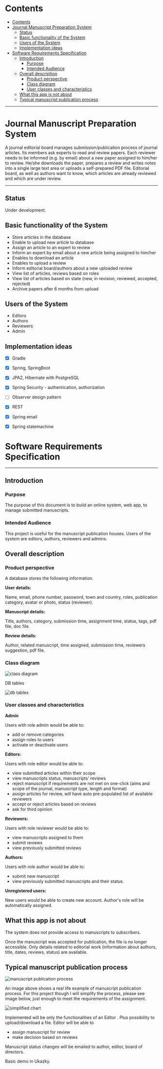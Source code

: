# Contents

<!-- TOC depthFrom:1 depthTo:6 withLinks:1 updateOnSave:1 orderedList:0 -->

- [Contents](#contents)
- [Journal Manuscript Preparation System](#journal-manuscript-preparation-system)
	- [Status](#status)
	- [Basic functionality of the System](#basic-functionality-of-the-system)
	- [Users of the System](#users-of-the-system)
	- [Implementation ideas](#implementation-ideas)
- [Software Requirements Specification](#software-requirements-specification)
	- [Introduction](#introduction)
		- [Purpose](#purpose)
		- [Intended Audience](#intended-audience)
	- [Overall description](#overall-description)
		- [Product perspective](#product-perspective)
		- [Class diagram](#class-diagram)
		- [User classes and characteristics](#user-classes-and-characteristics)
	- [What this app is not about](#what-this-app-is-not-about)
	- [Typical manuscript publication process](#typical-manuscript-publication-process)

<!-- /TOC -->
----
# Journal Manuscript Preparation System  

A journal editorial board manages submission/publication process of journal articles.
Its members ask experts to read and review papers.
Each reviewer needs to be informed (e.g. by email) about a new paper assigned to him/her to review.
He/she downloads the paper, prepares a review and writes notes into a single large text area or uploads a self-prepared PDF file.
Editorial board, as well as authors want to know, which articles are already reviewed and which are under review.

  ___
## Status
Under development.

## Basic functionality of the System

  * Store articles in the database
  * Enable to upload new article to database
  * Assign an article to an expert to review
  * Inform an expert by email about a new article being assigned to him/her
  * Enables to download an article
  * Enables to upload a review
  * Inform editorial board/authors about a new uploaded review
  * View list of articles, reviews based on roles
  * View list of articles based on state (new, in revision, reviewed, accepted, rejected)
  * Archive papers after 6 months from upload

## Users of the System
* Editors
* Authors
* Reviewers
* Admin

## Implementation ideas
  - [x] Gradle
  - [x] Spring, SpringBoot
  - [x] JPA2, Hibernate with PostgreSQL
  - [x] Spring Security - authentication, authorization
  - [ ] Observer design pattern
  - [x] REST
  - [x] Spring email
  - [x] Spring statemachine


# Software Requirements Specification

---

## Introduction

### Purpose

The purpose of this document is to build an online system, web app, to manage submitted manuscripts.

### Intended Audience

This project is useful for the manuscript publication houses. Users of the system are editors, authors, reviewers and admins.

## Overall description

### Product perspective

A database stores the following information.

**User details:**

Name, email, phone number, password, town and country, roles, publication category, avatar or photo, status (reviewer).

**Manuscript details:**

Title, authors, category, submission time, assignment time, status, tags, pdf file, doc file.

**Review details:**

Author, related manuscript, time assigned, submission time, reviewers suggestion, pdf file.

### Class diagram

![class diagram](/img/classDiagram.png)

DB tables

![db tables](/img/dbTables.png)

### User classes and characteristics

**Admin**

Users with role admin would be able to:

- add or remove categories
- assign roles to users
- activate or deactivate users

**Editors:**

Users with role editor would be able to:

- view submitted articles within their scope
- view manuscripts status, manuscripts&#39; reviews
- reject manuscript if requirements are not met on one-click (aims and scope of the journal, manuscript type, length and format)
- assign articles for review, will have auto pre-populated list of available reviewers
- accept or reject articles based on reviews
- ask for third opinion

**Reviewers:**

Users with role reviewer would be able to:

- view manuscripts assigned to them
- submit reviews
- view previously submitted reviews

**Authors:**

Users with role author would be able to:

- submit new manuscript
- view previously submitted manuscripts and their status.

**Unregistered users:**

New users would be able to create new account. Author's role will be automatically assigned.

## What this app is not about

The system does not provide access to manuscripts to subscribers.

Once the manuscript was accepted for publication, the file is no longer accessible. Only details related to editorial work (information about authors, title, dates, reviews, status) are available.

## Typical manuscript publication process    


![manuscript publication process](/img/manuscriptFlow.JPG)

An image above shows a real life example of manuscript publication process.
For this project though I will simplify the process, please see image below, just enough to meet the requirements of the assignment.

![simplified chart](/img/FlowChartSimplified.png)

 Implemented will be only the functionalities of an Editor . Plus possibility to upload/download a file.
 Editor will be able to
 - assign manuscript for review
 - make decision based on reviews  

Manuscript status changes will be emailed to author, editor, board of directors.


Basic demo in Ukazky.
